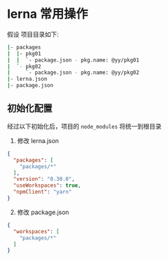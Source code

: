 # lerna 常用操作
假设 项目目录如下:
```bash
|- packages
|  |- pkg01
|  |  `- package.json - pkg.name: @yy/pkg01
|  `- pkg02
|     `- package.json - pkg.name: @yy/pkg02
|- lerna.json
|- package.json
```
## 初始化配置
经过以下初始化后，项目的 `node_modules` 将统一到根目录
1. 修改 lerna.json
```json
{
  "packages": [
    "packages/*"
  ],
  "version": "0.30.0",
  "useWorkspaces": true,
  "npmClient": "yarn"
}

```
2. 修改 package.json
```json
{
  "workspaces": [
    "packages/*"
  ]
}
```
